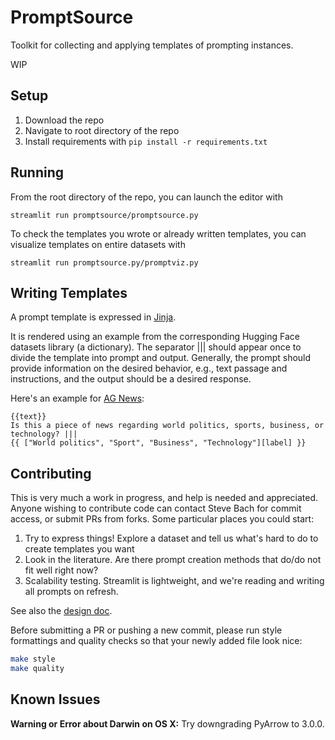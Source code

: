 # PromptSource
Toolkit for collecting and applying templates of prompting instances.

WIP

## Setup
1. Download the repo
2. Navigate to root directory of the repo
3. Install requirements with `pip install -r requirements.txt`

## Running
From the root directory of the repo, you can launch the editor with
```
streamlit run promptsource/promptsource.py
```

To check the templates you wrote or already written templates, you can visualize templates on entire datasets with
```
streamlit run promptsource.py/promptviz.py
```

## Writing Templates
A prompt template is expressed in [Jinja](https://jinja.palletsprojects.com/en/3.0.x/).

It is rendered using an example from the corresponding Hugging Face datasets library
(a dictionary). The separator ||| should appear once to divide the template into prompt
and output. Generally, the prompt should provide information on the desired behavior,
e.g., text passage and instructions, and the output should be a desired response.

Here's an example for [AG News](https://huggingface.co/datasets/ag_news):
```
{{text}}
Is this a piece of news regarding world politics, sports, business, or technology? |||
{{ ["World politics", "Sport", "Business", "Technology"][label] }}
```

## Contributing
This is very much a work in progress, and help is needed and appreciated. Anyone wishing to
contribute code can contact Steve Bach for commit access, or submit PRs from forks. Some particular
places you could start:
1. Try to express things! Explore a dataset and tell us what's hard to do to create templates you want
2. Look in the literature. Are there prompt creation methods that do/do not fit well right now?
3. Scalability testing. Streamlit is lightweight, and we're reading and writing all prompts on refresh.

See also the [design doc](https://docs.google.com/document/d/1IQzrrAAMPS0XAn_ArOq2hyEDCVfeB7AfcvLUqgSnWxQ/).

Before submitting a PR or pushing a new commit, please run style formattings and quality checks so that your newly added file look nice:
```bash
make style
make quality
```

## Known Issues

**Warning or Error about Darwin on OS X:** Try downgrading PyArrow to 3.0.0.
